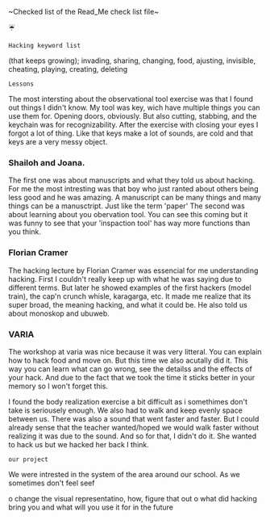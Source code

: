 ~Checked list of the Read_Me check list file~

:umbrella:
	
	Hacking keyword list  
(that keeps growing); invading, sharing, changing, food, ajusting, invisible, cheating, playing, creating, deleting

	Lessons
The most intersting about the observational tool exercise was that I found out things I didn't know. 
My tool was key, wich have multiple things you can use them for. Opening doors, obviously. 
But also cutting, stabbing, and the keychain was for recognizability. After the exercise with closing your eyes I forgot a lot of thing.
Like that keys make a lot of sounds, are cold and that keys are a very messy object.

### Shailoh and Joana.
The first one was about manuscripts and what they told us about hacking. 
    For me the most intresting was that boy who just ranted about others being less good and he was amazing.
    A manuscript can be many things and many things can be a manusctript. Just like the term 'paper'
The second was about learning about you obervation tool.
    You can see this coming but it was funny to see that your 'inspaction tool' has way more functions than you think. 

### Florian Cramer
The hacking lecture by Florian Cramer was essencial for me understanding hacking. First I couldn't really keep up with what he was saying due to different terms.
But later he showed examples of the first hackers (model train), the cap'n crunch whisle, karagarga, etc. 
It made me realize that its super broad, the meaning hacking, and what it could be. He also told us about monoskop and ubuweb.

### VARIA
The workshop at varia was nice because it was very litteral. You can explain how to hack food and move on.
But this time we also acutally did it. This way you can learn what can go wrong, see the detailss and the effects of your hack.
And due to the fact that we took the time it sticks better in your memory so I won't forget this.

I found the body realization exercise a bit difficult as i somethimes don't take is seriousely enough.
We also had to walk and keep evenly space between us. There was also a sound that went faster and faster.
But I could already sense that the teacher wanted/hoped we would walk faster without realizing it was due to the sound.
And so for that, I didn't do it. She wanted to hack us but we hacked her back I think.

	our project
	
We were intrested in the system of the area around our school.
As we sometimes don't feel seef



o change the visual representatino, how, figure that out
o what did hacking bring you and what will you use it for in the future

